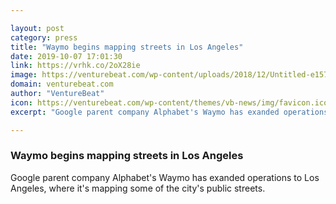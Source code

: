 ```yaml
---

layout: post
category: press
title: "Waymo begins mapping streets in Los Angeles"
date: 2019-10-07 17:01:30
link: https://vrhk.co/2oX28ie
image: https://venturebeat.com/wp-content/uploads/2018/12/Untitled-e1570466139991.png?w=1200&strip=all
domain: venturebeat.com
author: "VentureBeat"
icon: https://venturebeat.com/wp-content/themes/vb-news/img/favicon.ico
excerpt: "Google parent company Alphabet's Waymo has exanded operations to Los Angeles, where it's mapping some of the city's public streets."

---
```


### Waymo begins mapping streets in Los Angeles

Google parent company Alphabet's Waymo has exanded operations to Los Angeles, where it's mapping some of the city's public streets.